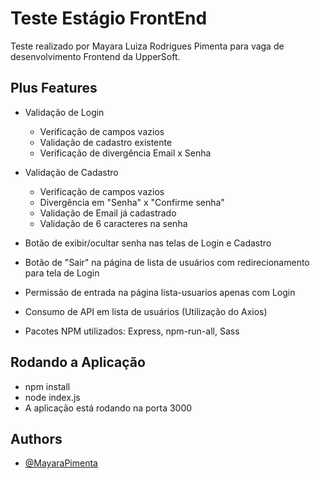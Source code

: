 
# Teste Estágio FrontEnd

Teste realizado por Mayara Luiza Rodrigues Pimenta para vaga de desenvolvimento Frontend da UpperSoft.


## Plus Features

- Validação de Login
    - Verificação de campos vazios
    - Validação de cadastro existente
    - Verificação de divergência Email x Senha

- Validação de Cadastro
    - Verificação de campos vazios
    - Divergência em "Senha" x "Confirme senha"
    - Validação de Email já cadastrado
    - Validação de 6 caracteres na senha 

- Botão de exibir/ocultar senha nas telas de Login e Cadastro

- Botão de "Sair" na página de lista de usuários com redirecionamento para tela de Login

- Permissão de entrada na página lista-usuarios apenas com Login

- Consumo de API em lista de usuários (Utilização do Axios)

- Pacotes NPM utilizados: Express, npm-run-all, Sass


## Rodando a Aplicação
- npm install
- node index.js
- A aplicação está rodando na porta 3000


## Authors

- [@MayaraPimenta](https://github.com/MayaraPimenta)

  
